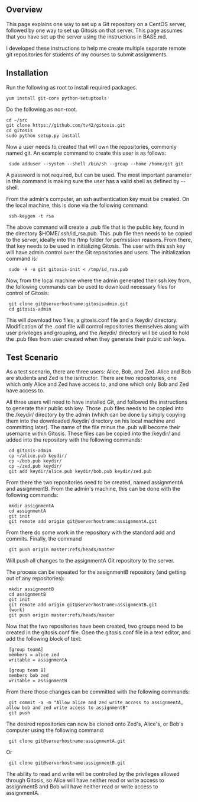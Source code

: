 ## Overview

This page explains one way to set up a Git repository on a CentOS server, followed by one way to set up Gitosis on that server. 
This page assumes that you have set up the server using the instructions in BASE.md.

I developed these instructions to help me create multiple separate remote git repositories for students of my courses to submit assignments.

## Installation

Run the following as root to install required packages.

    yum install git-core python-setuptools

Do the following as non-root.

    cd ~/src
    git clone https://github.com/tv42/gitosis.git
    cd gitosis
    sudo python setup.py install
	
Now a user needs to created that will own the repositories, commonly named git.  An example command to create this user is as follows:

     sudo adduser --system --shell /bin/sh --group --home /home/git git

A password is not required, but can be used.  The most important parameter in this command is making sure the user has a valid shell as defined by --shell.

From the admin's computer, an ssh authentication key must be created. On the local machine, this is done via the following command:

     ssh-keygen -t rsa

The above command will create a .pub file that is the public key, found in the directory $HOME/.ssh/id_rsa.pub.  This .pub file then needs to be copied to the server, ideally into the /tmp folder for permission reasons.  From there, that key needs to be used in initializing Gitosis.  The user with this ssh key will have admin control over the Git repositories and users.  The initialization command is:

     sudo -H -u git gitosis-init < /tmp/id_rsa.pub

Now, from the local machine where the admin generated their ssh key from, the following commands can be used to download necessary files for control of Gitosis:

     git clone git@serverhostname:gitosisadmin.git
     cd gitosis-admin

This will download two files, a gitosis.conf file and a /keydir/ directory.  Modification of the .conf file will control repositories themselves along with user privileges and grouping, and the /keydir/ directory will be used to hold the .pub files from user created when they generate their public ssh keys.

## Test Scenario

As a test scenario, there are three users:  Alice, Bob, and Zed.  Alice and Bob are students and Zed is the isntructor.  There are two repositories, one which only Alice and Zed have access to, and one which only Bob and Zed have access to.

All three users will need to have installed Git, and followed the instructions to generate their public ssh key.  Those .pub files needs to be copied into the /keydir/ directory by the admin (which can be done by simply copying them into the downloaded /keydir/ directory on his local machine and committing later).  The name of the file minus the .pub will become their username within Gitosis.  These files can be copied into the /keydir/ and added into the repository with the following commands:

     cd gitosis-admin
     cp ~/alice.pub keydir/
     cp ~/bob.pub keydir/
     cp ~/zed.pub keydir/
     git add keydir/alice.pub keydir/bob.pub keydir/zed.pub

From there the two repositories need to be created, named assignmentA and assignmentB.  From the admin's machine, this can be done with the following commands:

     mkdir assignmentA
     cd assignmentA
     git init
     git remote add origin git@serverhostname:assignmentA.git

From there do some work in the repository with the standard add and commits.  Finally, the command

     git push origin master:refs/heads/master

Will push all changes to the assignmentA Git repository to the server.

The process can be repeated for the assignmentB repository (and getting out of any repositories):

     mkdir assignmentB
     cd assignmentB
     git init
     git remote add origin git@serverhostname:assignmentB.git
     (work)
     git push origin master:refs/heads/master

Now that the two repositories have been created, two groups need to be created in the gitosis.conf file.  Open the gitosis.conf file in a text editor, and add the following block of text:

     [group teamA]
     members = alice zed
     writable = assignmentA

     [group team B]
     members bob zed
     writable = assignmentB

From there those changes can be committed with the following commands:

     git commit -a -m "Allow alice and zed write access to assignmentA, allow bob and zed write access to assignmentB"
     git push

The desired repositories can now be cloned onto Zed's, Alice's, or Bob's computer using the following command:

     git clone git@serverhostname:assignmentA.git

Or

     git clone git@serverhostname:assignmentB.git

The ability to read and write will be controlled by the privileges allowed through Gitosis, so Alice will have neither read or write access to assignmentB and Bob will have neither read or write access to assignmentA.

